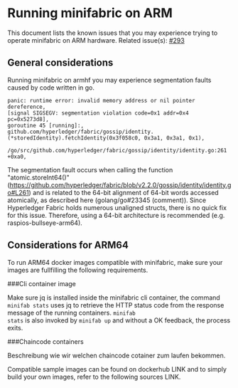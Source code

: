 # Running minifabric on ARM

This document lists the known issues that you may experience trying to operate minifabric on ARM hardware. 
Related issue(s): [#293](https://github.com/hyperledger-labs/minifabric/issues/293)

## General considerations

Running minifabric on armhf you may experience segmentation faults caused by code written in go.

```
panic: runtime error: invalid memory address or nil pointer dereference,
[signal SIGSEGV: segmentation violation code=0x1 addr=0x4 pc=0x5273d8],
goroutine 45 [running]:,
github.com/hyperledger/fabric/gossip/identity.(*storedIdentity).fetchIdentity(0x3f058c0, 0x3a1, 0x3a1, 0x1),
	/go/src/github.com/hyperledger/fabric/gossip/identity/identity.go:261 +0xa0,
```

The segmentation fault occurs when calling the function "atomic.storeInt64()"
(https://github.com/hyperledger/fabric/blob/v2.2.0/gossip/identity/identity.go#L261) and is related to the 64-bit alignment of 64-bit words accessed atomically, as described here (golang/go#23345 (comment)). Since Hyperledger Fabric holds numerous unaligned structs, there is no quick fix for this issue. Therefore, using a 64-bit architecture is recommended (e.g. raspios-bullseye-arm64).

## Considerations for ARM64

To run ARM64 docker images compatible with minifabric, make sure your images are fullfilling the following requirements.

###Cli container image

Make sure jq is installed inside the minifabric cli container, the command <code>minifab stats</code> uses jq to retrieve the HTTP status code from the response message of the running containers. <code>minifab stats</code> is also invoked by <code>minifab up</code> and without a OK feedback, the process exits.

###Chaincode containers

Beschreibung wie wir welchen chaincode cotainer zum laufen bekommen.


Compatible sample images can be found on dockerhub LINK
and to simply build your own images, refer to the following sources LINK.
